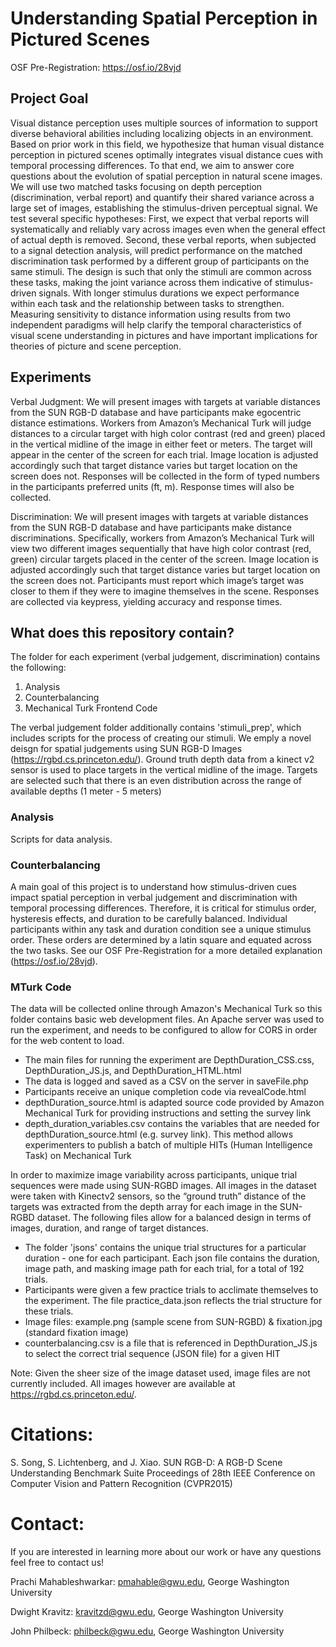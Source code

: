 # Understanding Spatial Perception in Pictured Scenes 

OSF Pre-Registration: https://osf.io/28vjd

## Project Goal
Visual distance perception uses multiple sources of information to support diverse behavioral abilities including localizing objects in an environment. Based on prior work in this field, we hypothesize that human visual distance perception in pictured scenes optimally integrates visual distance cues with temporal processing differences. To that end, we aim to answer core questions about the evolution of spatial perception in natural scene images. We will use two matched tasks focusing on depth perception (discrimination, verbal report) and quantify their shared variance across a large set of images, establishing the stimulus-driven perceptual signal. We test several specific hypotheses: First, we expect that verbal reports will systematically and reliably vary across images even when the general effect of actual depth is removed. Second, these verbal reports, when subjected to a signal detection analysis, will predict performance on the matched discrimination task performed by a different group of participants on the same stimuli. The design is such that only the stimuli are common across these tasks, making the joint variance across them indicative of stimulus-driven signals. With longer stimulus durations we expect performance within each task and the relationship between tasks to strengthen. Measuring sensitivity to distance information using results from two independent paradigms will help clarify the temporal characteristics of visual scene understanding in pictures and have important implications for theories of picture and scene perception.

## Experiments
Verbal Judgment: We will present images with targets at variable distances from the SUN RGB-D database and have participants make egocentric distance estimations. Workers from Amazon’s Mechanical Turk will judge distances to a circular target with high color contrast (red and green) placed in the vertical midline of the image in either feet or meters. The target will appear in the center of the screen for each trial. Image location is adjusted accordingly such that target distance varies but target location on the screen does not. Responses will be collected in the form of typed numbers in the participants preferred units (ft, m). Response times will also be collected.

Discrimination: We will  present images with targets at variable distances from the SUN RGB-D database and have participants make distance discriminations. Specifically, workers from Amazon’s Mechanical Turk will view two different images sequentially that have high color contrast (red, green) circular targets placed in the center of the screen. Image location is adjusted accordingly such that target distance varies but target location on the screen does not. Participants must report which image’s target was closer to them if they were to imagine themselves in the scene.  Responses are collected via keypress, yielding accuracy and response times. 

## What does this repository contain?

The folder for each experiment (verbal judgement, discrimination) contains the following:
1. Analysis  
2. Counterbalancing 
3. Mechanical Turk Frontend Code

The verbal judgement folder additionally contains 'stimuli_prep', which includes scripts for the process of creating our stimuli. We emply a novel deisgn for spatial judgements using SUN RGB-D Images (https://rgbd.cs.princeton.edu/). Ground truth depth data from a kinect v2 sensor is used to place targets in the vertical midline of the image. Targets are selected such that there is an even distribution across the range of available depths (1 meter - 5 meters)

### Analysis 
Scripts for data analysis. 

### Counterbalancing
A main goal of this project is to understand how stimulus-driven cues impact spatial perception in verbal judgement and discrimination with temporal processing differences. Therefore, it is critical for stimulus order, hysteresis effects, and duration to be carefully balanced. Individual participants within any task and duration condition see a unique stimulus order. These orders are determined by a latin square and equated across the two tasks. See our OSF Pre-Registration for a more detailed explanation (https://osf.io/28vjd).

### MTurk Code
The data will be collected online through Amazon's Mechanical Turk so this folder contains basic web development files. An Apache server was used to run the experiment, and needs to be configured to allow for CORS in order for the web content to load.

- The main files for running the experiment are DepthDuration_CSS.css, DepthDuration_JS.js, and DepthDuration_HTML.html 
- The data is logged and saved as a CSV on the server in saveFile.php
- Participants receive an unique completion code via revealCode.html 
- depthDuration_source.html is adapted source code provided by Amazon Mechanical Turk for providing instructions and setting the survey link 
- depth_duration_variables.csv contains the variables that are needed for depthDuration_source.html (e.g. survey link). This method allows experimenters to publish a batch of multiple HITs (Human Intelligence Task) on Mechanical Turk

In order to maximize image variability across participants, unique trial sequences were made using SUN-RGBD images. All images in the dataset were taken with Kinectv2 sensors, so the “ground truth” distance of the targets was extracted from the depth array for each image in the SUN-RGBD dataset. The following files allow for a balanced design in terms of images, duration, and range of target distances. 
- The folder 'jsons' contains the unique trial structures for a particular duration - one for each participant. Each json file contains the duration, image path, and masking image path for each trial, for a total of 192 trials.
- Participants were given a few practice trials to acclimate themselves to the experiment. The file practice_data.json reflects the trial structure for these trials.
- Image files: example.png (sample scene from SUN-RGBD) & fixation.jpg (standard fixation image) 
- counterbalancing.csv is a file that is referenced in DepthDuration_JS.js to select the correct trial sequence (JSON file) for a given HIT 

Note: Given the sheer size of the image dataset used, image files are not currently included. All images however are available at https://rgbd.cs.princeton.edu/.

# Citations:

S. Song, S. Lichtenberg, and J. Xiao.
SUN RGB-D: A RGB-D Scene Understanding Benchmark Suite
Proceedings of 28th IEEE Conference on Computer Vision and Pattern Recognition (CVPR2015)

# Contact:
If you are interested in learning more about our work or have any questions feel free to contact us! 

Prachi Mahableshwarkar: pmahable@gwu.edu, George Washington University


Dwight Kravitz: kravitzd@gwu.edu, George Washington University 

John Philbeck: philbeck@gwu.edu, George Washington University
